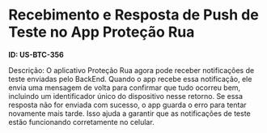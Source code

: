 # Recebimento e Resposta de Push de Teste no App Proteção Rua

**ID: US-BTC-356**

Descrição: O aplicativo Proteção Rua agora pode receber notificações de teste enviadas pelo BackEnd. Quando o app recebe essa notificação, ele envia uma mensagem de volta para confirmar que tudo ocorreu bem, incluindo um identificador único do dispositivo nesse retorno. Se essa resposta não for enviada com sucesso, o app guarda o erro para tentar novamente mais tarde. Isso ajuda a garantir que as notificações de teste estão funcionando corretamente no celular.